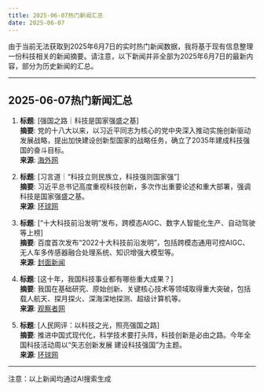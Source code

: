 ```yaml
---
title: 2025-06-07热门新闻汇总
date: 2025-06-07
---
```

由于当前无法获取到2025年6月7日的实时热门新闻数据，我将基于现有信息整理一份科技相关的新闻摘要。请注意，以下新闻并非全部为2025年6月7日的最新内容，部分为历史新闻的汇总。

---

## 2025-06-07热门新闻汇总

1. **标题**: [强国之路｜科技是国家强盛之基]  
   **摘要**: 党的十八大以来，以习近平同志为核心的党中央深入推动实施创新驱动发展战略，提出加快建设创新型国家的战略任务，确立了2035年建成科技强国的奋斗目标。  
   **来源**: [海外网](https://m.haiwainet.cn/ttc/3543307/2025/0530/content_32867113_1.html)

2. **标题**: [习言道｜“科技立则民族立，科技强则国家强”]  
   **摘要**: 习近平总书记高度重视科技创新，多次作出重要论述和重大部署，强调科技是国家强盛之基。  
   **来源**: [环球网](https://3w.huanqiu.com/a/a4d1ef/49CoRUlkSdH?agt=20)

3. **标题**: [“十大科技前沿发明”发布，跨模态AIGC、数字人智能化生产、自动驾驶等上榜]  
   **摘要**: 百度首次发布“2022十大科技前沿发明”，包括跨模态通用可控AIGC、无人车多传感器融合处理系统、知识增强大模型等。  
   **来源**: [封面新闻](https://m.thecover.cn/news_details.html?from=web&id=9740966)

4. **标题**: [这十年，我国科技事业都有哪些重大成果？]  
   **摘要**: 我国在基础研究、原始创新、关键核心技术等领域取得重大突破，包括载人航天、探月探火、深海深地探测、超级计算机等。  
   **来源**: [观察者网](https://www.guancha.cn/economy/2022_10_20_663033.shtml)

5. **标题**: [人民网评：以科技之光，照亮强国之路]  
   **摘要**: 推进中国式现代化，科学技术要打头阵，科技创新是必由之路。今年全国科技活动周以“矢志创新发展 建设科技强国”为主题。  
   **来源**: [环球网](https://3w.huanqiu.com/a/5d6de9/4MqfuStIDDt?agt=20)

---

注意：以上新闻均通过AI搜索生成